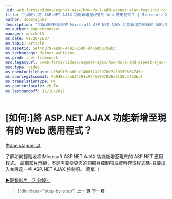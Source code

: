 ```yaml
---
uid: web-forms/videos/aspnet-ajax/how-do-i-add-aspnet-ajax-features-to-an-existing-web-application
title: "[如何:]將 ASP.NET AJAX 功能新增至現有的 Web 應用程式？ | Microsoft Docs"
author: JoeStagner
description: "了解如何輕鬆地將 Microsoft ASP.NET AJAX 功能新增至現有的 ASP.NET 應用程式。 這部影片示範，不是需要變更您的服務..."
ms.author: aspnetcontent
manager: wpickett
ms.date: 01/26/2007
ms.topic: article
ms.assetid: 5ef4c879-aa90-4492-859b-d4568b87bab3
ms.technology: dotnet-webforms
ms.prod: .net-framework
msc.legacyurl: /web-forms/videos/aspnet-ajax/how-do-i-add-aspnet-ajax-features-to-an-existing-web-application
msc.type: video
ms.openlocfilehash: e15d9f5da6bbc14b6f7a1297de7e19339664745e
ms.sourcegitcommit: 9a9483aceb34591c97451997036a9120c3fe2baf
ms.translationtype: MT
ms.contentlocale: zh-TW
ms.lasthandoff: 11/10/2017
---
```

<a name="how-do-i-add-aspnet-ajax-features-to-an-existing-web-application"></a>[如何:]將 ASP.NET AJAX 功能新增至現有的 Web 應用程式？
====================
由[Joe stagner 以](https://github.com/JoeStagner)

了解如何輕鬆地將 Microsoft ASP.NET AJAX 功能新增至現有的 ASP.NET 應用程式。 這部影片示範，不是需要變更您的伺服器控制項或資料存取程式碼-只要加入並設定一些 ASP.NET AJAX 控制項。 簡單 ！

[&#9654;觀看影片 （7 分鐘）](https://channel9.msdn.com/Blogs/ASP-NET-Site-Videos/how-do-i-add-aspnet-ajax-features-to-an-existing-web-application)

>[!div class="step-by-step"]
[上一頁](how-do-i-make-client-side-network-callbacks-with-aspnet-ajax.md)
[下一頁](how-do-i-aspnet-ajax-enable-an-existing-web-service.md)
